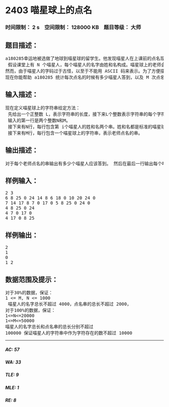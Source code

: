 # 2403 喵星球上的点名   
### 时间限制： 2 s&nbsp;&nbsp;&nbsp;&nbsp;空间限制： 128000 KB&nbsp;&nbsp;&nbsp;&nbsp;题目等级： 大师  
## 题目描述：  

<pre>
a180285幸运地被选做了地球到喵星球的留学生。他发现喵星人在上课前的点名现象非常有趣。   
 假设课堂上有 N 个喵星人，每个喵星人的名字由姓和名构成。喵星球上的老师会选择M 个串来点名，每次读出一个串的时候，如果这个串是一个喵星人的姓或名的子串，那么这个喵星人就必须答到。   
然而，由于喵星人的字码过于古怪，以至于不能用 ASCII 码来表示。为了方便描述，a180285决定用数串来表示喵星人的名字。   
现在你能帮助 a180285 统计每次点名的时候有多少喵星人答到，以及 M 次点名结束后每个喵星人答到多少次吗？
</pre>
  
  
## 输入描述：  

<pre>
现在定义喵星球上的字符串给定方法：   
 先给出一个正整数 L，表示字符串的长度，接下来L个整数表示字符串的每个字符。   
 输入的第一行是两个整数N和M。   
 接下来有N行，每行包含第 i个喵星人的姓和名两个串。姓和名都是标准的喵星球上的字符串。   
 接下来有M行，每行包含一个喵星球上的字符串，表示老师点名的串。
</pre>
  
  
## 输出描述：  

<pre>
对于每个老师点名的串输出有多少个喵星人应该答到。 然后在最后一行输出每个喵星人被点到多少次。
</pre>
  
  
## 样例输入：  

<pre>
2 3   
6 8 25 0 24 14 8 6 18 0 10 20 24 0   
7 14 17 8 7 0 17 0 5 8 25 0 24 0   
4 8 25 0 24   
4 7 0 17 0   
4 17 0 8 25
</pre>
  
  
## 样例输出：  

<pre>
2   
1   
0   
1 2
</pre>
  
  
## 数据范围及提示：  

<pre>
对于30%的数据，保证：   
1 <= M, N <= 1000  
 喵星人的名字总长不超过 4000，点名串的总长不超过 2000，   
对于100%的数据，保证：   
1<=N<=20000  
1<=M<=50000  
喵星人的名字总长和点名串的总长分别不超过  
100000 保证喵星人的字符串中作为字符存在的数不超过 10000
</pre>
  
  
***  

##### AC: 57  
##### WA: 33  
##### TLE: 9  
##### MLE: 1  
##### RE: 8  
